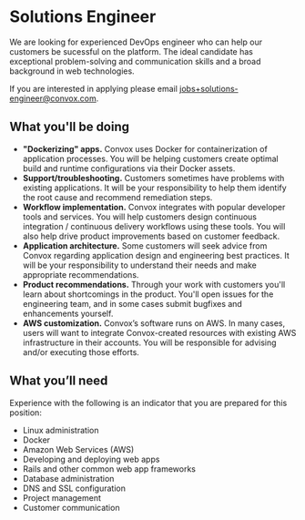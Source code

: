 ---
---

# Solutions Engineer

We are looking for experienced DevOps engineer who can help our customers be sucessful on the platform. The ideal candidate has exceptional problem-solving and communication skills and a broad background in web technologies.

If you are interested in applying please email <a href="mailto:jobs+solutions-engineer@convox.com">jobs+solutions-engineer@convox.com</a>. 

## What you'll be doing
- **"Dockerizing" apps.** Convox uses Docker for containerization of application processes. You will be helping customers create optimal build and runtime configurations via their Docker assets.
- **Support/troubleshooting.** Customers sometimes have problems with existing applications. It will be your responsibility to help them identify the root cause and recommend remediation steps.
- **Workflow implementation.** Convox integrates with popular developer tools and services. You will help customers design continuous integration / continuous delivery workflows using these tools. You will also help drive product improvements based on customer feedback.
- **Application architecture.** Some customers will seek advice from Convox regarding application design and engineering best practices. It will be your responsibility to understand their needs and make appropriate recommendations.
- **Product recommendations.** Through your work with customers you'll learn about shortcomings in the product. You'll open issues for the engineering team, and in some cases submit bugfixes and enhancements yourself.
- **AWS customization.** Convox’s software runs on AWS. In many cases, users will want to integrate Convox-created resources with existing AWS infrastructure in their accounts. You will be responsible for advising and/or executing those efforts.

## What you’ll need
Experience with the following is an indicator that you are prepared for this position: 

- Linux administration
- Docker
- Amazon Web Services (AWS)
- Developing and deploying web apps
- Rails and other common web app frameworks
- Database administration
- DNS and SSL configuration
- Project management
- Customer communication
